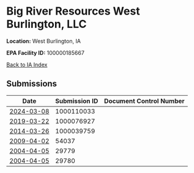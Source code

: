 # Big River Resources West Burlington, LLC

**Location:** West Burlington, IA

**EPA Facility ID:** 100000185667

[Back to IA Index](../../index.md)

## Submissions

| Date | Submission ID | Document Control Number |
|------|--------------|-------------------------|
| [2024-03-08](submissions/1000110033.md) | 1000110033 |  |
| [2019-03-22](submissions/1000076927.md) | 1000076927 |  |
| [2014-03-26](submissions/1000039759.md) | 1000039759 |  |
| [2009-04-02](submissions/54037.md) | 54037 |  |
| [2004-04-05](submissions/29779.md) | 29779 |  |
| [2004-04-05](submissions/29780.md) | 29780 |  |
